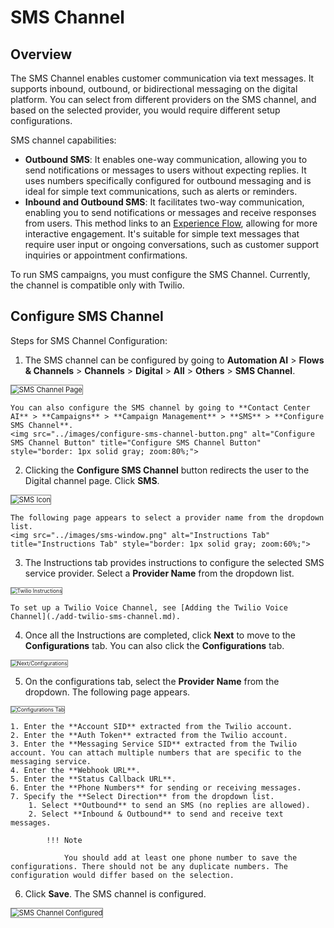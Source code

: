 # SMS Channel

## Overview

The SMS Channel enables customer communication via text messages. It supports inbound, outbound, or bidirectional messaging on the digital platform. You can select from different providers on the SMS channel, and based on the selected provider, you would require different setup configurations.

SMS channel capabilities:

* **Outbound SMS**: It enables one-way communication, allowing you to send notifications or messages to users without expecting replies. It uses numbers specifically configured for outbound messaging and is ideal for simple text communications, such as alerts or reminders.
* **Inbound and Outbound SMS**: It facilitates two-way communication, enabling you to send notifications or messages and receive responses from users. This method links to an [Experience Flow](../flows/create-flows.md#sms), allowing for more interactive engagement. It's suitable for simple text messages that require user input or ongoing conversations, such as customer support inquiries or appointment confirmations.

To run SMS campaigns, you must configure the SMS Channel. Currently, the channel is compatible only with Twilio.

## Configure SMS Channel

Steps for SMS Channel Configuration:

1. The SMS channel can be configured by going to **Automation AI** > **Flows & Channels** > **Channels** > **Digital** > **All** > **Others** > **SMS Channel**.  
<img src="../images/sms-channel-page.png" alt="SMS Channel Page" title="SMS Channel Page" style="border: 1px solid gray; zoom:80%;">  

    You can also configure the SMS channel by going to **Contact Center AI** > **Campaigns** > **Campaign Management** > **SMS** > **Configure SMS Channel**.  
    <img src="../images/configure-sms-channel-button.png" alt="Configure SMS Channel Button" title="Configure SMS Channel Button" style="border: 1px solid gray; zoom:80%;">

2. Clicking the **Configure SMS Channel** button redirects the user to the Digital channel page. Click **SMS**.  
<img src="../images/sms-icon.png" alt="SMS Icon" title="SMS Icon" style="border: 1px solid gray; zoom:80%;">  

    The following page appears to select a provider name from the dropdown list.  
    <img src="../images/sms-window.png" alt="Instructions Tab" title="Instructions Tab" style="border: 1px solid gray; zoom:60%;">  

3. The Instructions tab provides instructions to configure the selected SMS service provider. Select a **Provider Name** from the dropdown list.  
<img src="../images/twilio-instructions.png" alt="Twilio Instructions" title="Twilio Instructions" style="border: 1px solid gray; zoom:60%;">  

    To set up a Twilio Voice Channel, see [Adding the Twilio Voice Channel](./add-twilio-sms-channel.md).

4. Once all the Instructions are completed, click **Next** to move to the **Configurations** tab. You can also click the **Configurations** tab.  
<img src="../images/next-button.png" alt="Next/Configurations" title="Next/Configurations" style="border: 1px solid gray; zoom:60%;">

5. On the configurations tab, select the **Provider Name** from the dropdown. The following page appears.  
<img src="../images/configurations-tab.png" alt="Configurations Tab" title="Configurations Tab" style="border: 1px solid gray; zoom:60%;">

    1. Enter the **Account SID** extracted from the Twilio account.
    2. Enter the **Auth Token** extracted from the Twilio account.
    3. Enter the **Messaging Service SID** extracted from the Twilio account. You can attach multiple numbers that are specific to the messaging service.
    4. Enter the **Webhook URL**.
    5. Enter the **Status Callback URL**.
    6. Enter the **Phone Numbers** for sending or receiving messages.
    7. Specify the **Select Direction** from the dropdown list.
        1. Select **Outbound** to send an SMS (no replies are allowed).
        2. Select **Inbound & Outbound** to send and receive text messages.

            !!! Note

                You should add at least one phone number to save the configurations. There should not be any duplicate numbers. The configuration would differ based on the selection.

6. Click **Save**. The SMS channel is configured.  
<img src="../images/sms-channel-configured.png" alt="SMS Channel Configured" title="SMS Channel Configured" style="border: 1px solid gray; zoom:80%;">